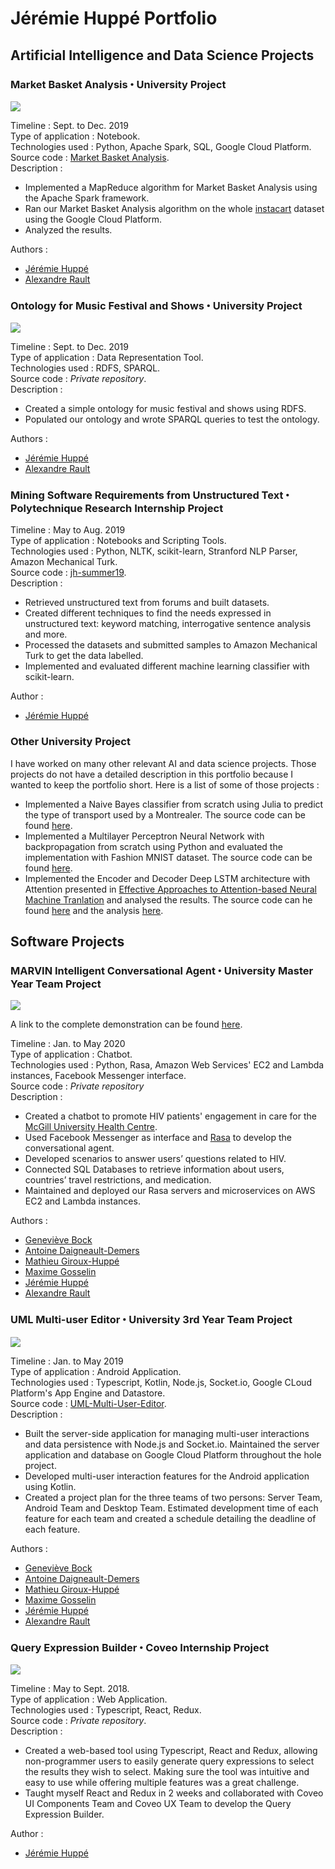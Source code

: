 # Jérémie Huppé Portfolio

## Artificial Intelligence and Data Science Projects


### Market Basket Analysis ꞏ University Project                    

![](images/MBA.gif)

Timeline : Sept. to Dec. 2019 <br/>
Type of application : Notebook. <br/>
Technologies used : Python, Apache Spark, SQL, Google Cloud Platform. <br/>
Source code : [Market Basket Analysis](https://github.com/HuppeJ/portfolio/blob/master/projects/MBA.ipynb). <br/>
Description :

- Implemented a MapReduce algorithm for Market Basket Analysis using the Apache Spark framework.
- Ran our Market Basket Analysis algorithm on the whole [instacart](https://www.instacart.com/datasets/grocery-shopping-2017) dataset using the Google Cloud Platform.
- Analyzed the results.

Authors : 

- [Jérémie Huppé](https://github.com/HuppeJ)
- [Alexandre Rault](https://github.com/AlexandreRault)


### Ontology for Music Festival and Shows ꞏ University Project                    

![](images/ontology.png)

Timeline : Sept. to Dec. 2019 <br/>
Type of application : Data Representation Tool. <br/>
Technologies used : RDFS, SPARQL. <br/>
Source code : _Private repository_. <br/>
Description :

- Created a simple ontology for music festival and shows using RDFS.
- Populated our ontology and wrote SPARQL queries to test the ontology. 

Authors : 

- [Jérémie Huppé](https://github.com/HuppeJ)
- [Alexandre Rault](https://github.com/AlexandreRault)


### Mining Software Requirements from Unstructured Text ꞏ Polytechnique Research Internship Project 

Timeline : May to Aug. 2019 <br/>
Type of application : Notebooks and Scripting Tools. <br/>
Technologies used : Python, NLTK, scikit-learn, Stranford NLP Parser, Amazon Mechanical Turk. <br/>
Source code : [jh-summer19](https://github.com/HuppeJ/jh-summer19). <br/>
Description :


-	Retrieved unstructured text from forums and built datasets. 
-	Created different techniques to find the needs expressed in unstructured text: keyword matching, interrogative sentence analysis and more.
-	Processed the datasets and submitted samples to Amazon Mechanical Turk to get the data labelled.
-	Implemented and evaluated different machine learning classifier with scikit-learn. 

Author : 

- [Jérémie Huppé](https://github.com/HuppeJ)


### Other University Project    

I have worked on many other relevant AI and data science projects. Those projects do not have a detailed description in this portfolio because I wanted to keep the portfolio short. Here is a list of some of those projects : 

- Implemented a Naive Bayes classifier from scratch using Julia to predict the type of transport used by a Montrealer. The source code can be found [here](https://github.com/HuppeJ/portfolio/blob/master/projects/Naive_Bayes.ipynb). 
- Implemented a Multilayer Perceptron Neural Network with backpropagation from scratch using Python and evaluated the implementation with Fashion MNIST dataset. The source code can be found [here](https://github.com/HuppeJ/portfolio/blob/master/projects/MLP_NN.ipynb).
- Implemented the Encoder and Decoder Deep LSTM architecture with Attention presented in [Effective Approaches to Attention-based Neural Machine Tranlation](https://arxiv.org/abs/1508.04025) and analysed the results. The source code can he found [here](https://github.com/HuppeJ/TraductionAutomatiqueNeuronaleBaseeSurLAttention/blob/master/Luong_Attention_Code_Source.ipynb) and the analysis [here](https://github.com/HuppeJ/TraductionAutomatiqueNeuronaleBaseeSurLAttention/blob/master/rapport.pdf).

## Software Projects

### MARVIN Intelligent Conversational Agent ꞏ University Master Year Team Project

![](images/marvin.gif)

A link to the complete demonstration can be found [here](https://www.youtube.com/watch?v=77pF1pDdl1Q&feature=emb_logo).

Timeline : Jan. to May 2020 <br/>
Type of application : Chatbot. <br/>
Technologies used : Python, Rasa, Amazon Web Services' EC2 and Lambda instances, Facebook Messenger interface. <br/>
Source code : _Private repository_ <br/>
Description :

-	Created a chatbot to promote HIV patients' engagement in care for the [McGill University Health Centre](https://muhc.ca/).
-	Used Facebook Messenger as interface and [Rasa](https://rasa.com/) to develop the conversational agent.
-	Developed scenarios to answer users’ questions related to HIV.
-	Connected SQL Databases to retrieve information about users, countries’ travel restrictions, and medication.
-	Maintained and deployed our Rasa servers and microservices on AWS EC2 and Lambda instances.

Authors : 

- [Geneviève Bock](https://github.com/GenevieveBock1)
- [Antoine Daigneault-Demers](https://github.com/antoine1242)
- [Mathieu Giroux-Huppé](https://github.com/mathieugh)
- [Maxime Gosselin](https://github.com/Maxime-Gosselin)
- [Jérémie Huppé](https://github.com/HuppeJ)
- [Alexandre Rault](https://github.com/AlexandreRault)


### UML Multi-user Editor ꞏ University 3rd Year Team Project

![](images/uml_multi_user_editor.gif)

Timeline : Jan. to May 2019 <br/>
Type of application : Android Application. <br/>
Technologies used : Typescript, Kotlin, Node.js, Socket.io, Google CLoud Platform's App Engine and Datastore. <br/>
Source code :  [UML-Multi-User-Editor](https://github.com/HuppeJ/UML-Multi-User-Editor). <br/>
Description :

-	Built the server-side application for managing multi-user interactions and data persistence with Node.js and Socket.io. Maintained the server application and database on Google Cloud Platform throughout the hole project.
-	Developed multi-user interaction features for the Android application using Kotlin.
-	Created a project plan for the three teams of two persons: Server Team, Android Team and Desktop Team. Estimated development time of each feature for each team and created a schedule detailing the deadline of each feature.

Authors : 

- [Geneviève Bock](https://github.com/GenevieveBock1)
- [Antoine Daigneault-Demers](https://github.com/antoine1242)
- [Mathieu Giroux-Huppé](https://github.com/mathieugh)
- [Maxime Gosselin](https://github.com/Maxime-Gosselin)
- [Jérémie Huppé](https://github.com/HuppeJ)
- [Alexandre Rault](https://github.com/AlexandreRault)

### Query Expression Builder ꞏ Coveo Internship Project

![](images/query_expression_builder.gif)

Timeline : May to Sept. 2018. <br/>
Type of application : Web Application. <br/>
Technologies used : Typescript, React, Redux. <br/>
Source code : _Private repository_. <br/>
Description :

-	Created a web-based tool using Typescript, React and Redux, allowing non-programmer users to easily generate query expressions to select the results they wish to select. Making sure the tool was intuitive and easy to use while offering multiple features was a great challenge.
-	Taught myself React and Redux in 2 weeks and collaborated with Coveo UI Components Team and Coveo UX Team to develop the Query Expression Builder.

Author : 

- [Jérémie Huppé](https://github.com/HuppeJ)

